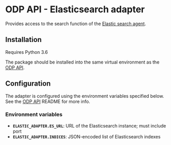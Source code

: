 # ODP API - Elasticsearch adapter

Provides access to the search function of the [Elastic search agent](https://github.com/SAEONData/elastic-search-agent).

## Installation

Requires Python 3.6

The package should be installed into the same virtual environment as the
[ODP API](https://github.com/SAEONData/ODP-API).

## Configuration

The adapter is configured using the environment variables specified below. 
See the [ODP API](https://github.com/SAEONData/ODP-API) README for more info.

### Environment variables

- **`ELASTIC_ADAPTER.ES_URL`**: URL of the Elasticsearch instance; must include port
- **`ELASTIC_ADAPTER.INDICES`**: JSON-encoded list of Elasticsearch indexes
